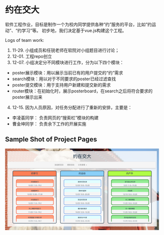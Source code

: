 # 约在交大
软件工程作业，目标是制作一个为校内同学提供各种“约”服务的平台，比如“约运动”、“约学习”等。
初步地，我们决定基于vue.js构建这个工程。

Logs of team work:

1. 11-29. 小组成员和任锐老师在软院对小组题目进行讨论；
2. 12-01. 工程repo创立
3. 12-07. 小组决定分不同模块进行工作，分为以下四个模块：
* poster展示模块：用以展示当前已有的用户提交的“约”需求
* search模块：用以对于不同要求的poster已经过滤查找
* poster提交模块：用于支持用户新建和提交新的需求
* router模块：在初始化时，展示posterboard，在search之后将符合要求的poster展示出来
4. 12-15. 因为人员原因，对任务分配进行了重新的安排，主要是：
* 李凌荟同学： 负责网页的“搜索栏”模块的构建
* 曹金坤同学： 负责余下工作的开展实施

## Sample Shot of Project Pages
![The home page](./supply/threeboard.png)
